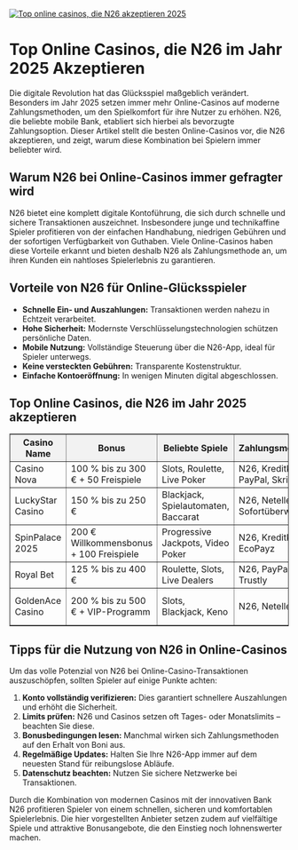 [![Top online casinos, die N26 akzeptieren 2025](https://123-caf.pages.dev/gitsignup.png)](https://vrmoo.ru/Bt82HjjY)

<h1>Top Online Casinos, die N26 im Jahr 2025 Akzeptieren</h1>  <p>Die digitale Revolution hat das Glücksspiel maßgeblich verändert. Besonders im Jahr 2025 setzen immer mehr Online-Casinos auf moderne Zahlungsmethoden, um den Spielkomfort für ihre Nutzer zu erhöhen. N26, die beliebte mobile Bank, etabliert sich hierbei als bevorzugte Zahlungsoption. Dieser Artikel stellt die besten Online-Casinos vor, die N26 akzeptieren, und zeigt, warum diese Kombination bei Spielern immer beliebter wird.</p>  <h2>Warum N26 bei Online-Casinos immer gefragter wird</h2>  <p>N26 bietet eine komplett digitale Kontoführung, die sich durch schnelle und sichere Transaktionen auszeichnet. Insbesondere junge und technikaffine Spieler profitieren von der einfachen Handhabung, niedrigen Gebühren und der sofortigen Verfügbarkeit von Guthaben. Viele Online-Casinos haben diese Vorteile erkannt und bieten deshalb N26 als Zahlungsmethode an, um ihren Kunden ein nahtloses Spielerlebnis zu garantieren.</p>  <h2>Vorteile von N26 für Online-Glücksspieler</h2>  <ul>   <li><strong>Schnelle Ein- und Auszahlungen:</strong> Transaktionen werden nahezu in Echtzeit verarbeitet.</li>   <li><strong>Hohe Sicherheit:</strong> Modernste Verschlüsselungstechnologien schützen persönliche Daten.</li>   <li><strong>Mobile Nutzung:</strong> Vollständige Steuerung über die N26-App, ideal für Spieler unterwegs.</li>   <li><strong>Keine versteckten Gebühren:</strong> Transparente Kostenstruktur.</li>   <li><strong>Einfache Kontoeröffnung:</strong> In wenigen Minuten digital abgeschlossen.</li> </ul>  <h2>Top Online Casinos, die N26 im Jahr 2025 akzeptieren</h2>  <table border="1" cellpadding="8" cellspacing="0" style="border-collapse: collapse; width: 100%;">   <thead>     <tr style="background-color: #f2f2f2;">       <th>Casino Name</th>       <th>Bonus</th>       <th>Beliebte Spiele</th>       <th>Zahlungsmethoden</th>       <th>Kundensupport</th>     </tr>   </thead>   <tbody>     <tr>       <td>Casino Nova</td>       <td>100 % bis zu 300 € + 50 Freispiele</td>       <td>Slots, Roulette, Live Poker</td>       <td>N26, Kreditkarte, PayPal, Skrill</td>       <td>24/7 Live-Chat, E-Mail</td>     </tr>     <tr>       <td>LuckyStar Casino</td>       <td>150 % bis zu 250 €</td>       <td>Blackjack, Spielautomaten, Baccarat</td>       <td>N26, Neteller, Sofortüberweisung</td>       <td>Telefon, Live-Chat</td>     </tr>     <tr>       <td>SpinPalace 2025</td>       <td>200 € Willkommensbonus + 100 Freispiele</td>       <td>Progressive Jackpots, Video Poker</td>       <td>N26, Kreditkarte, EcoPayz</td>       <td>Live-Chat, FAQ-Bereich</td>     </tr>     <tr>       <td>Royal Bet</td>       <td>125 % bis zu 400 €</td>       <td>Roulette, Slots, Live Dealers</td>       <td>N26, PayPal, Trustly</td>       <td>E-Mail, Live-Chat</td>     </tr>     <tr>       <td>GoldenAce Casino</td>       <td>200 % bis zu 500 € + VIP-Programm</td>       <td>Slots, Blackjack, Keno</td>       <td>N26, Neteller, Skrill</td>       <td>24/7 Support via Chat und Telefon</td>     </tr>   </tbody> </table>  <h2>Tipps für die Nutzung von N26 in Online-Casinos</h2>  <p>Um das volle Potenzial von N26 bei Online-Casino-Transaktionen auszuschöpfen, sollten Spieler auf einige Punkte achten:</p>  <ol>   <li><strong>Konto vollständig verifizieren:</strong> Dies garantiert schnellere Auszahlungen und erhöht die Sicherheit.</li>   <li><strong>Limits prüfen:</strong> N26 und Casinos setzen oft Tages- oder Monatslimits – beachten Sie diese.</li>   <li><strong>Bonusbedingungen lesen:</strong> Manchmal wirken sich Zahlungsmethoden auf den Erhalt von Boni aus.</li>   <li><strong>Regelmäßige Updates:</strong> Halten Sie Ihre N26-App immer auf dem neuesten Stand für reibungslose Abläufe.</li>   <li><strong>Datenschutz beachten:</strong> Nutzen Sie sichere Netzwerke bei Transaktionen.</li> </ol>  <p>Durch die Kombination von modernen Casinos mit der innovativen Bank N26 profitieren Spieler von einem schnellen, sicheren und komfortablen Spielerlebnis. Die hier vorgestellten Anbieter setzen zudem auf vielfältige Spiele und attraktive Bonusangebote, die den Einstieg noch lohnenswerter machen.</p>